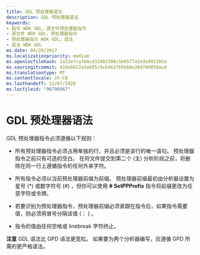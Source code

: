 ```yaml
---
title: GDL 预处理器语法
description: GDL 预处理器语法
keywords:
- 指令 WDK GDL，源文件预处理器指令
- 源文件 WDK GDL，预处理器指令
- 预处理器指令 WDK GDL，语法
- 语法 WDK GDL
ms.date: 04/20/2017
ms.localizationpriority: medium
ms.openlocfilehash: 1a33efca760cd32483308c5b857742ede991305d
ms.sourcegitcommit: 418e6617e2a695c9cb4b37b5b60e264760858acd
ms.translationtype: MT
ms.contentlocale: zh-CN
ms.lasthandoff: 12/07/2020
ms.locfileid: "96796967"
---
```

# <a name="gdl-preprocessor-syntax"></a>GDL 预处理器语法


GDL 预处理器指令必须遵循以下规则：

-   所有预处理器指令必须占用单独的行，并且必须是该行的唯一语句。 预处理器指令之前只有可选的空白。 在将文件提交到第二个 (主) 分析阶段之前，将删除在同一行上遵循指令的任何外来字符。

-   所有指令必须以当前预处理器前缀为前缀。 预处理器前缀最初由分析器设置为星号 (\*) 或数字符号 (\#) ，但你可以使用 **\# SetPPPrefix** 指令将前缀更改为任意字符或令牌。

-   若要识别为预处理器指令，预处理器前缀必须紧跟在指令后，如果指令需要值，则必须用冒号分隔该值 (： ) 。

-   指令的值由任何空格或 linebreak 字符终止。

**注意**   GDL 语法比 GPD 语法更宽松。 如果要为两个分析器编写，应遵循 GPD 所需的更严格语法。

 

 

 




